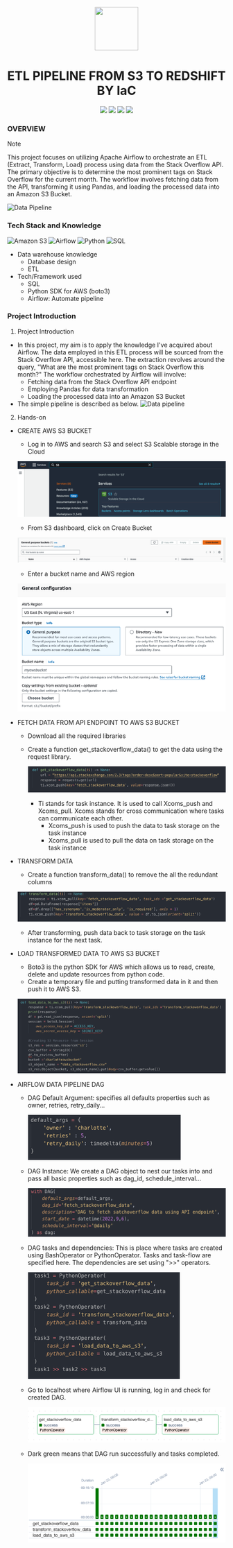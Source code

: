 <p align="center">
<img height="100" width="100" src="https://cdn.iconscout.com/icon/premium/png-512-thumb/etl-10518137-8480186.png?f=webp&w=256"/>
</p>
<h1 align="center">ETL PIPELINE FROM S3 TO REDSHIFT BY IaC</h1>
<p align="center">
    <img src="https://img.shields.io/badge/amazons3-white?style=flat&logo=amazons3&logoColor=white&color=%23569A31"/>
    <img src="https://img.shields.io/badge/Airflow-white?style=flat&logo=apacheairflow&logoColor=white&color=%23017CEE"/>
    <img src="https://img.shields.io/badge/Python-white?style=flat&logo=python&logoColor=white&color=%233776AB"/>
    <img src="https://img.shields.io/badge/mySQL-white?style=flat&logo=mysql&logoColor=white&color=%234479A1">
</p>

### OVERVIEW
> [!NOTE]
> This project focuses on utilizing Apache Airflow to orchestrate an ETL (Extract, Transform, Load) process using data from the Stack Overflow API. The primary objective is to determine the most prominent tags on Stack Overflow for the current month. The workflow involves fetching data from the API, transforming it using Pandas, and loading the processed data into an Amazon S3 Bucket.

![Data Pipeline](etl.png)

### Tech Stack and Knowledge
![Amazon S3](https://img.shields.io/badge/amazons3-white?style=flat&logo=amazons3&logoColor=white&color=%23569A31) ![Airflow](https://img.shields.io/badge/Airflow-white?style=flat&logo=apacheairflow&logoColor=white&color=%23017CEE) ![Python](https://img.shields.io/badge/Python-white?style=flat&logo=python&logoColor=white&color=%233776AB) ![SQL](https://img.shields.io/badge/mySQL-white?style=flat&logo=mysql&logoColor=white&color=%234479A1) 

- Data warehouse knowledge
    - Database design
    - ETL
- Tech/Framework used
    - SQL
    - Python SDK for AWS (boto3)
    - Airflow: Automate pipeline

### Project Introduction
1. Project Introduction
- In this project, my aim is to apply the knowledge I've acquired about Airflow. The data employed in this ETL process will be sourced from the Stack Overflow API, accessible here. The extraction revolves around the query, "What are the most prominent tags on Stack Overflow this month?" The workflow orchestrated by Airflow will involve:
    - Fetching data from the Stack Overflow API endpoint
    - Employing Pandas for data transformation
    - Loading the processed data into an Amazon S3 Bucket
- The simple pipeline is described as below.
![Data pipeline](etl.png)

2. Hands-on
- CREATE AWS S3 BUCKET
    - Log in to AWS and search S3 and select S3 Scalable storage in the Cloud

    ![s3](image/s3.png)

    - From S3 dashboard, click on Create Bucket

    ![Create Bucket](image/create_bucket.png)

    - Enter a bucket name and AWS region

    ![Bucket Config](image/bucket_config.png)

- FETCH DATA FROM API ENDPOINT TO AWS S3 BUCKET
    - Download all the required libraries
    - Create a function get_stackoverflow_data() to get the data using the request library.
        
        ![Get data](image/get_data.png)

        - Ti stands for task instance. It is used to call Xcoms_push and Xcoms_pull. Xcoms stands for cross communication where tasks can communicate each other. 
            - Xcoms_push is used to push the data to task storage on the task instance
            - Xcoms_pull is used to pull the data on task storage on the task instance
- TRANSFORM DATA 
    - Create a function transform_data() to remove the all the redundant columns
    
    ![Transform data](image/transform_data.png)

    - After transforming, push data back to task storage on the task instance for the next task.
- LOAD TRANSFORMED DATA TO AWS S3 BUCKET
    - Boto3 is the python SDK for AWS which allows us to read, create, delete and update resources from python code.
    - Create a temporary file and putting transformed data in it and then push it to AWS S3. 

    ![Boto3](image/boto3.png)

- AIRFLOW DATA PIPELINE DAG
    - DAG Default Argument: specifies all defaults properties such as owner, retries, retry_daily...

        ![ARG](image/arg.png)

    - DAG Instance: We create a DAG object to nest our tasks into and pass all basic properties such as dag_id, schedule_interval...

        ![Instance](image/Instance.png)

    - DAG tasks and dependencies: This is place where tasks are created using BashOperator or PythonOperator. Tasks and task-flow are specified here. The dependencies are set using ">>" operators. 

        ![Task](image/Task.png)

    - Go to localhost where Airflow UI is running, log in and check for created DAG.

        ![Airflow](image/airflow.png)

    - Dark green means that DAG run successfully and tasks completed. 
 
        ![Dark Green](image/dark_green.png)
